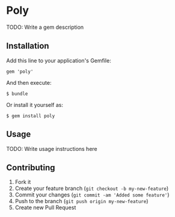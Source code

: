 # Poly

TODO: Write a gem description

## Installation

Add this line to your application's Gemfile:

    gem 'poly'

And then execute:

    $ bundle

Or install it yourself as:

    $ gem install poly

## Usage

TODO: Write usage instructions here

## Contributing

1. Fork it
2. Create your feature branch (`git checkout -b my-new-feature`)
3. Commit your changes (`git commit -am 'Added some feature'`)
4. Push to the branch (`git push origin my-new-feature`)
5. Create new Pull Request

